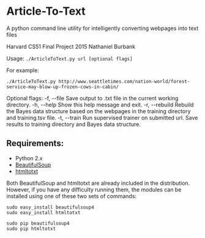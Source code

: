 # Article-To-Text
A python command line utility for intelligently converting webpages into text files

Harvard CS51 Final Project 2015
Nathaniel Burbank

Usage: `./ArticleToText.py url [optional flags]`

For example:

	./ArticleToText.py http://www.seattletimes.com/nation-world/forest-service-may-blow-up-frozen-cows-in-cabin/

Optional flags:
	-f, --file 		Save output to .txt file in the current working directory.
	-h, --help 		Show this help message and exit.
	-r, --rebuild 	Rebuild the Bayes data structure based on the webpages
  					in the training directory and training.tsv file.
	-t, --train 	Run supervised trainer on submitted url. Save results to
  					training directory and Bayes data structure.

## Requirements:

- Python 2.x
- [BeautifulSoup](http://www.crummy.com/software/BeautifulSoup/#Download)
- [htmltotxt](https://github.com/aaronsw/html2text)

Both BeautifulSoup and htmltotxt are already included in the distribution.
However, if you have any difficulty running them, the modules can be installed
using one of these two sets of commands:

	sudo easy_install beautifulsoup4
	sudo easy_install htmltotxt

	sudo pip beautifulsoup4
	sudo pip htmltotxt




